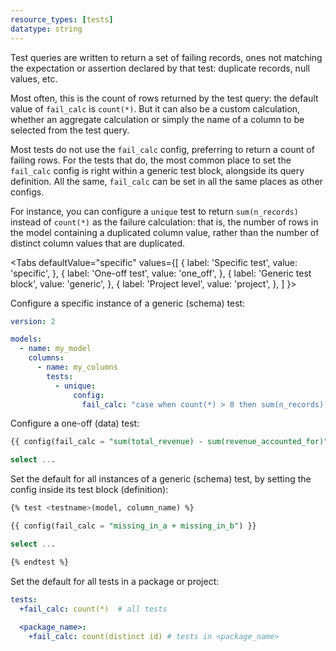 ```yaml
---
resource_types: [tests]
datatype: string
---
```


Test queries are written to return a set of failing records, ones not matching the expectation or assertion declared by that test: duplicate records, null values, etc.

Most often, this is the count of rows returned by the test query: the default value of `fail_calc` is `count(*)`. But it can also be a custom calculation, whether an aggregate calculation or simply the name of a column to be selected from the test query.

Most tests do not use the `fail_calc` config, preferring to return a count of failing rows. For the tests that do, the most common place to set the `fail_calc` config is right within a generic test block, alongside its query definition. All the same, `fail_calc` can be set in all the same places as other configs.

For instance, you can configure a `unique` test to return `sum(n_records)` instead of `count(*)` as the failure calculation: that is, the number of rows in the model containing a duplicated column value, rather than the number of distinct column values that are duplicated.

<Tabs
  defaultValue="specific"
  values={[
    { label: 'Specific test', value: 'specific', },
    { label: 'One-off test', value: 'one_off', },
    { label: 'Generic test block', value: 'generic', },
    { label: 'Project level', value: 'project', },
  ]
}>

<TabItem value="specific">

Configure a specific instance of a generic (schema) test:

<File name='models/<filename>.yml'>

```yaml
version: 2

models:
  - name: my_model
    columns:
      - name: my_columns
        tests:
          - unique:
              config:
                fail_calc: "case when count(*) > 0 then sum(n_records) else 0 end"
```

</File>

</TabItem>

<TabItem value="one_off">

Configure a one-off (data) test:

<File name='tests/<filename>.sql'>

```sql
{{ config(fail_calc = "sum(total_revenue) - sum(revenue_accounted_for)") }}

select ...
```

</File>

</TabItem>

<TabItem value="generic">

Set the default for all instances of a generic (schema) test, by setting the config inside its test block (definition):

<File name='macros/<filename>.sql'>

```sql
{% test <testname>(model, column_name) %}

{{ config(fail_calc = "missing_in_a + missing_in_b") }}

select ...

{% endtest %}
```

</File>

</TabItem>

<TabItem value="project">

Set the default for all tests in a package or project:

<File name='dbt_project.yml'>

```yaml
tests:
  +fail_calc: count(*)  # all tests
  
  <package_name>:
    +fail_calc: count(distinct id) # tests in <package_name>
```

</File>

</TabItem>

</Tabs>
